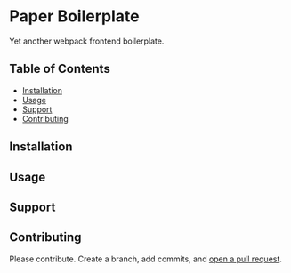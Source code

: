 # Paper Boilerplate

Yet another webpack frontend boilerplate. 

## Table of Contents

- [Installation](#installation)
- [Usage](#usage)
- [Support](#support)
- [Contributing](#contributing)

## Installation


## Usage


## Support


## Contributing

Please contribute. Create a branch, add commits, and [open a pull request](https://github.com/fahimshahriyer/paper/compare/).